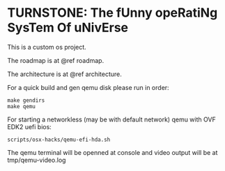 **TURNSTONE**: The fUnny opeRatiNg SysTem Of uNivErse
======

This is a custom os project.

The roadmap is at @ref roadmap.

The architecture is at @ref architecture.

For a quick build and gen qemu disk please run in order:

```
make gendirs
make qemu
```

For starting a networkless (may be with default network) qemu with OVF EDK2 uefi bios:

```
scripts/osx-hacks/qemu-efi-hda.sh
```

The qemu terminal will be openned at console and video output will be at tmp/qemu-video.log
